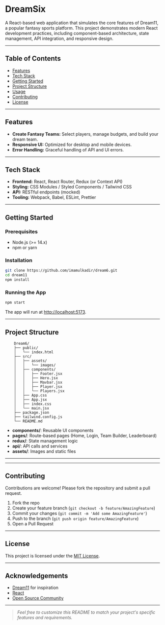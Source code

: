 # DreamSix

A React-based web application that simulates the core features of Dream11, a popular fantasy sports platform. This project demonstrates modern React development practices, including component-based architecture, state management, API integration, and responsive design.

---

## Table of Contents

- [Features](#features)
- [Tech Stack](#tech-stack)
- [Getting Started](#getting-started)
- [Project Structure](#project-structure)
- [Usage](#usage)
- [Contributing](#contributing)
- [License](#license)

---

## Features

- **Create Fantasy Teams:** Select players, manage budgets, and build your dream team.
- **Responsive UI:** Optimized for desktop and mobile devices.
- **Error Handling:** Graceful handling of API and UI errors.

---

## Tech Stack

- **Frontend:** React, React Router, Redux (or Context API)
- **Styling:** CSS Modules / Styled Components / Tailwind CSS
- **API:** RESTful endpoints (mocked)
- **Tooling:** Webpack, Babel, ESLint, Prettier

---

## Getting Started

### Prerequisites

- Node.js (>= 14.x)
- npm or yarn

### Installation

```bash
git clone https://github.com/imamulkadir/dream6.git
cd dream11
npm install
```

### Running the App

```bash
npm start
```

The app will run at [http://localhost:5173](http://localhost:5173).

---

## Project Structure

```structure
    Dream6/
    ├── public/
    │   └── index.html
    ├── src/
    │   ├── assets/
    │   │   └── images/
    │   ├── components/
    │   │   ├── Footer.jsx
    │   │   ├── Hero.jsx
    │   │   ├── Mavbar.jsx
    │   │   ├── Player.jsx
    │   │   └── Players.jsx
    │   ├── App.css
    │   ├── App.jsx
    │   ├── index.css
    │   └── main.jsx
    ├── package.json
    ├── tailwind.config.js
    └── README.md
```

- **components/**: Reusable UI components
- **pages/**: Route-based pages (Home, Login, Team Builder, Leaderboard)
- **redux/**: State management logic
- **api/**: API calls and services
- **assets/**: Images and static files

---

<!-- ## Usage

1. **Sign Up / Log In:** Create an account or log in to access features.
2. **Build Your Team:** Select players within the budget and submit your team.
3. **View Matches:** Track live scores and player performance.
4. **Leaderboard:** See your ranking among other users. -->

---

## Contributing

Contributions are welcome! Please fork the repository and submit a pull request.

1. Fork the repo
2. Create your feature branch (`git checkout -b feature/AmazingFeature`)
3. Commit your changes (`git commit -m 'Add some AmazingFeature'`)
4. Push to the branch (`git push origin feature/AmazingFeature`)
5. Open a Pull Request

---

## License

This project is licensed under the [MIT License](LICENSE).

---

## Acknowledgements

- [Dream11](https://www.dream11.com/) for inspiration
- [React](https://reactjs.org/)
- [Open Source Community](https://github.com/)

---

> _Feel free to customize this README to match your project's specific features and requirements._
